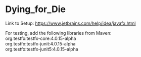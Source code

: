 # Dying_for_Die
Link to Setup: https://www.jetbrains.com/help/idea/javafx.html 

For testing, add the following libraries from Maven:  
  org.testfx:testfx-core:4.0.15-alpha  
  org.testfx:testfx-junit:4.0.15-alpha  
  org.testfx:testfx-junit5:4.0.15-alpha
